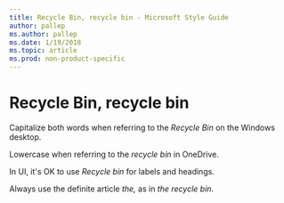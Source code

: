 ```yaml
---
title: Recycle Bin, recycle bin - Microsoft Style Guide
author: pallep
ms.author: pallep
ms.date: 1/19/2018
ms.topic: article
ms.prod: non-product-specific
---
```


# Recycle Bin, recycle bin

Capitalize both words when referring to the *Recycle Bin* on the Windows desktop.

Lowercase when referring to the *recycle bin* in OneDrive. 

In UI, it's OK to use *Recycle bin* for labels and headings.

Always use the definite article *the,* as in *the* *recycle bin*.
